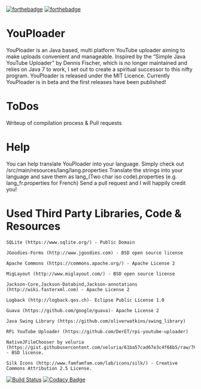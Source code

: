 [![forthebadge](http://forthebadge.com/images/badges/gluten-free.svg)](http://forthebadge.com) [![forthebadge](http://forthebadge.com/images/badges/built-with-love.svg)](http://forthebadge.com)

# YouPloader

YouPloader is an Java based, multi platform YouTube uploader aiming to make uploads convenient and manageable.
Inspired by the “Simple Java YouTube Uploader” by Dennis Fischer, which is no longer maintained and relies on Java 7 to work, I set out to create a spiritual successor to this nifty program.
YouPloader is released under the MIT Licence.
Currently YouPloader is in beta and the first releases have been published!

# ToDos
Writeup of compilation process & Pull requests

# Help
You can help translate YouPloader into your language. Simply check out /src/main/resources/lang/lang.properties
Translate the strings into your language and save them as lang_(Two char iso code).properties (e.g. lang_fr.properties for French)
Send a pull request and I will happily credit you!

# Used Third Party Libraries, Code & Resources

```
SQLite (https://www.sqlite.org/) - Public Domain
```
```
JGoodies-Forms (http://www.jgoodies.com) - BSD open source license
```
```
Apache Commons (https://commons.apache.org/) - Apache License 2
```
```
MigLayout (http://www.miglayout.com/) - BSD open source license
```
```
Jackson-Core,Jackson-Databind,Jackson-annotations (http://wiki.fasterxml.com) - Apache License 2
```
```
Logback (http://logback.qos.ch)- Eclipse Public License 1.0
```
```
Guava (https://github.com/google/guava)- Apache License 2
```
```
Java Swing Library (https://github.com/oliverwatkins/swing_library)
```
```
RPi YouTube Uploader (https://github.com/DerET/rpi-youtube-uploader)
```
```
NativeJFileChooser by veluria (https://gist.githubusercontent.com/veluria/61ba57cad67e3c4f66b5/raw/76f8ab21c2373d71a329e4935d6a7888c0cddd9c/NativeJFileChooser.java) - BSD license.
```
```
Silk Icons (http://www.famfamfam.com/lab/icons/silk/) - Creative Commons Attribution 2.5 License.
```
[![Build Status](http://build.becast.at/job/YouPloader/badge/icon)](https://build.becast.at/job/YouPloader/)
[![Codacy Badge](https://api.codacy.com/project/badge/Grade/62ce211d130f42aca8dbc6e97d56488a)](https://www.codacy.com/app/bernhard/YouPloader?utm_source=github.com&amp;utm_medium=referral&amp;utm_content=becast/YouPloader&amp;utm_campaign=Badge_Grade)